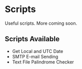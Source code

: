 # Scripts
Useful scripts. More coming soon. 
## Scripts Available
* Get Local and UTC Date
* SMTP E-mail Sending
* Text File Palindrome Checker
